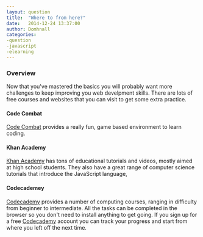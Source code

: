 ```yaml
---
layout: question
title:  "Where to from here?"
date:   2014-12-24 13:37:00
author: Domhnall
categories:
-question
-javascript
-elearning
---
```


### Overview
Now that you've mastered the basics you will probably want more challenges to keep improving you web develpment skills. There are lots of free courses and websites that you can visit to get some extra practice.

#### Code Combat
[Code Combat](http://codecombat.com/) provides a really fun, game based environment to learn coding. 

#### Khan Academy
[Khan Academy](http://khanacademy.org) has tons of educational tutorials and videos, mostly aimed at high school students. They also have a great range of computer science tutorials that introduce the JavaScript language,

#### Codecademey
[Codecademy](http://codecademy.com) provides a number of computing courses, ranging in difficulty from beginner to intermediate. All the tasks can be completed in the browser so you don't need to install anything to get going. If you sign up for a free [Codecademy](http://codecademy.com/signup) account you can track your progress and start from where you left off the next time. 
